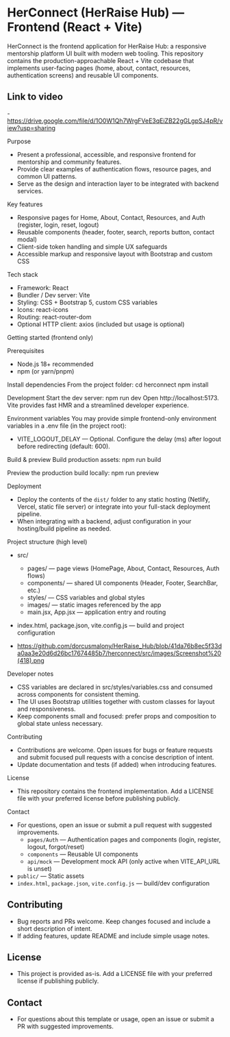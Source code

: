 # HerConnect (HerRaise Hub) — Frontend (React + Vite)

HerConnect is the frontend application for HerRaise Hub: a responsive mentorship platform UI built with modern web tooling. This repository contains the production-approachable React + Vite codebase that implements user-facing pages (home, about, contact, resources, authentication screens) and reusable UI components.

## Link to video
-https://drive.google.com/file/d/1O0W1Qh7WrgFVeE3qEiZB22gGLgpSJ4pR/view?usp=sharing

Purpose
- Present a professional, accessible, and responsive frontend for mentorship and community features.
- Provide clear examples of authentication flows, resource pages, and common UI patterns.
- Serve as the design and interaction layer to be integrated with backend services.

Key features
- Responsive pages for Home, About, Contact, Resources, and Auth (register, login, reset, logout)
- Reusable components (header, footer, search, reports button, contact modal)
- Client-side token handling and simple UX safeguards
- Accessible markup and responsive layout with Bootstrap and custom CSS

Tech stack
- Framework: React
- Bundler / Dev server: Vite
- Styling: CSS + Bootstrap 5, custom CSS variables
- Icons: react-icons
- Routing: react-router-dom
- Optional HTTP client: axios (included but usage is optional)

Getting started (frontend only)

Prerequisites
- Node.js 18+ recommended
- npm (or yarn/pnpm)

Install dependencies
From the project folder:
  cd herconnect
  npm install

Development
Start the dev server:
  npm run dev
Open http://localhost:5173. Vite provides fast HMR and a streamlined developer experience.

Environment variables
You may provide simple frontend-only environment variables in a .env file (in the project root):
- VITE_LOGOUT_DELAY — Optional. Configure the delay (ms) after logout before redirecting (default: 600).

Build & preview
Build production assets:
  npm run build

Preview the production build locally:
  npm run preview

Deployment
- Deploy the contents of the `dist/` folder to any static hosting (Netlify, Vercel, static file server) or integrate into your full-stack deployment pipeline.
- When integrating with a backend, adjust configuration in your hosting/build pipeline as needed.

Project structure (high level)
- src/
  - pages/ — page views (HomePage, About, Contact, Resources, Auth flows)
  - components/ — shared UI components (Header, Footer, SearchBar, etc.)
  - styles/ — CSS variables and global styles
  - images/ — static images referenced by the app
  - main.jsx, App.jsx — application entry and routing
- index.html, package.json, vite.config.js — build and project configuration

- https://github.com/dorcusmalony/HerRaise_Hub/blob/41da76b8ec5f33da0aa3e20d6d26bc17674485b7/herconnect/src/images/Screenshot%20(418).png

Developer notes
- CSS variables are declared in src/styles/variables.css and consumed across components for consistent theming.
- The UI uses Bootstrap utilities together with custom classes for layout and responsiveness.
- Keep components small and focused: prefer props and composition to global state unless necessary.

Contributing
- Contributions are welcome. Open issues for bugs or feature requests and submit focused pull requests with a concise description of intent.
- Update documentation and tests (if added) when introducing features.

License
- This repository contains the frontend implementation. Add a LICENSE file with your preferred license before publishing publicly.

Contact
- For questions, open an issue or submit a pull request with suggested improvements.
  - `pages/Auth` — Authentication pages and components (login, register, logout, forgot/reset)
  - `components` — Reusable UI components
  - `api/mock` — Development mock API (only active when VITE_API_URL is unset)
- `public/` — Static assets
- `index.html`, `package.json`, `vite.config.js` — build/dev configuration

## Contributing
- Bug reports and PRs welcome. Keep changes focused and include a short description of intent.
- If adding features, update README and include simple usage notes.

## License
- This project is provided as-is. Add a LICENSE file with your preferred license if publishing publicly.

## Contact
- For questions about this template or usage, open an issue or submit a PR with suggested improvements.



